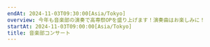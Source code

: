 ```yaml
---
endAt: 2024-11-03T09:30:00[Asia/Tokyo]
overview: 今年も音楽部の演奏で高専祭OPを盛り上げます！演奏曲はお楽しみに！
startAt: 2024-11-03T09:00:00[Asia/Tokyo]
title: 音楽部コンサート
---
```

